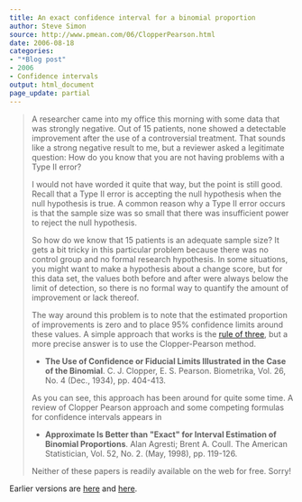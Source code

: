 ```yaml
---
title: An exact confidence interval for a binomial proportion
author: Steve Simon
source: http://www.pmean.com/06/ClopperPearson.html
date: 2006-08-18
categories:
- "*Blog post"
- 2006
- Confidence intervals
output: html_document
page_update: partial
---
```


> A researcher came into my office this morning with some data that was
> strongly negative. Out of 15 patients, none showed a detectable
> improvement after the use of a controversial treatment. That sounds
> like a strong negative result to me, but a reviewer asked a legitimate
> question: How do you know that you are not having problems with a Type
> II error?
>
> I would not have worded it quite that way, but the point is still
> good. Recall that a Type II error is accepting the null hypothesis
> when the null hypothesis is true. A common reason why a Type II error
> occurs is that the sample size was so small that there was
> insufficient power to reject the null hypothesis.
>
> So how do we know that 15 patients is an adequate sample size? It gets
> a bit tricky in this particular problem because there was no control
> group and no formal research hypothesis. In some situations, you might
> want to make a hypothesis about a change score, but for this data set,
> the values both before and after were always below the limit of
> detection, so there is no formal way to quantify the amount of
> improvement or lack thereof.
>
> The way around this problem is to note that the estimated proportion
> of improvements is zero and to place 95% confidence limits around
> these values. A simple approach that works is the [rule of
> three](../size/zeroevents.asp), but a more precise answer is to use
> the Clopper-Pearson method.
>
> -   **The Use of Confidence or Fiducial Limits Illustrated in the Case
>     of the Binomial**. C. J. Clopper, E. S. Pearson. Biometrika, Vol.
>     26, No. 4 (Dec., 1934), pp. 404-413.
>
> As you can see, this approach has been around for quite some time. A
> review of Clopper Pearson approach and some competing formulas for
> confidence intervals appears in
>
> -   **Approximate Is Better than "Exact" for Interval Estimation of
>     Binomial Proportions**. Alan Agresti; Brent A. Coull. The American
>     Statistician, Vol. 52, No. 2. (May, 1998), pp. 119-126.
>
> Neither of these papers is readily available on the web for free.
> Sorry!

Earlier versions are [here][sim1] and [here][sim2].

[sim1]: http://www.pmean.com/06/ClopperPearson.html
[sim2]: http://new.pmean.com/ClopperPearson/

